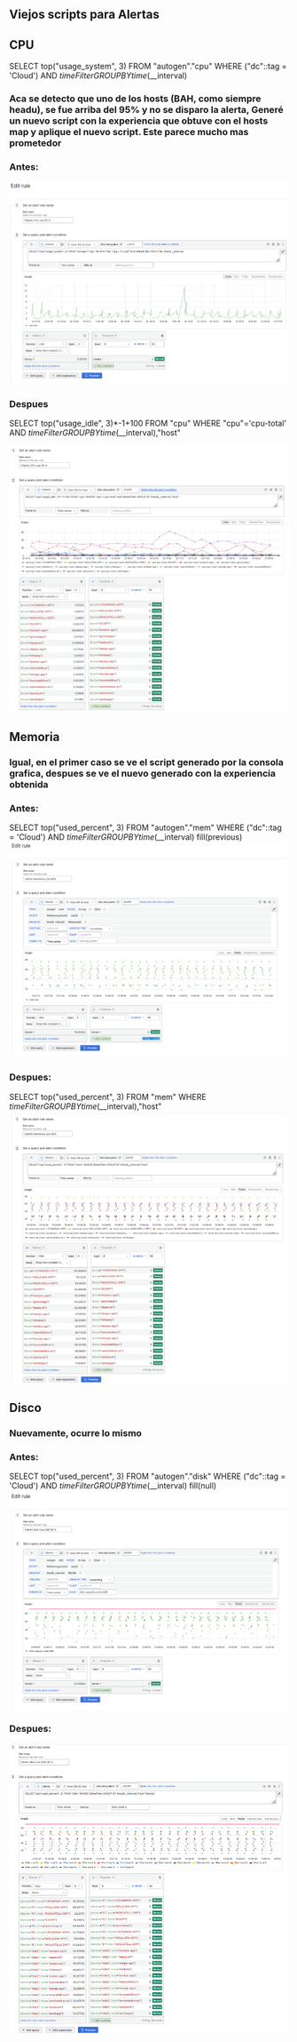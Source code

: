 ## Viejos scripts para Alertas
## CPU
SELECT top("usage_system", 3) FROM "autogen"."cpu" WHERE ("dc"::tag = 'Cloud') AND $timeFilter GROUP BY time($__interval)
### Aca se detecto que uno de los hosts (BAH, como siempre headu), se fue arriba del 95% y no se disparo la alerta, Generé un nuevo script con la experiencia que obtuve con el hosts map y aplique el nuevo script. Este parece mucho mas prometedor

### Antes:
![CPU v.01](cpuv01.png)

### Despues
SELECT top("usage_idle", 3)*-1+100 FROM "cpu" WHERE "cpu"='cpu-total' AND $timeFilter GROUP BY time($__interval),"host"

![CPU v.02](cpuv02.png)


## Memoria
### Igual, en el primer caso se ve el script generado por la consola grafica, despues se ve el nuevo generado con la experiencia obtenida

### Antes:
SELECT top("used_percent", 3) FROM "autogen"."mem" WHERE ("dc"::tag = 'Cloud') AND $timeFilter GROUP BY time($__interval) fill(previous)
![Memoria v.01](memv01.png)

### Despues:
SELECT top("used_percent", 3) FROM "mem" WHERE $timeFilter GROUP BY time($__interval),"host"
![Memoria v.02](memv02.png)

## Disco
### Nuevamente, ocurre lo mismo

### Antes: 
SELECT top("used_percent", 3) FROM "autogen"."disk" WHERE ("dc"::tag = 'Cloud') AND $timeFilter GROUP BY time($__interval) fill(null)
![Disco v.01](diskv01.png)

### Despues:
![Disco v.02](diskv02.png)